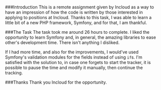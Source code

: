 ###Introduction
This is a remote assignment given by Incloud as a way to have an impression of how the code is written by those interested in applying to positions at Incloud.
Thanks to this task, I was able to learn a little bit of a new PHP framework, Symfony, and for that, I am thankful.

###The Task
The task took me around 26 hours to complete. I liked the opportunity to learn Symfony and, in general, the amazing libraries to ease other's development time. There isn't anything I disliked.

If I had more time, and also for the improvements, I would've used Symfony's validation modules for the fields instead of using `if`s. I'm satisfied with the solution to, in case one forgets to start the tracker, it is possible to pause the time and modify it manually, then continue the tracking. 

###Thanks
Thank you Incloud for the opportunity.